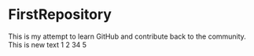 # FirstRepository

This is my attempt to learn GitHub and contribute back to the community.
This is new text 1
2
34
5


